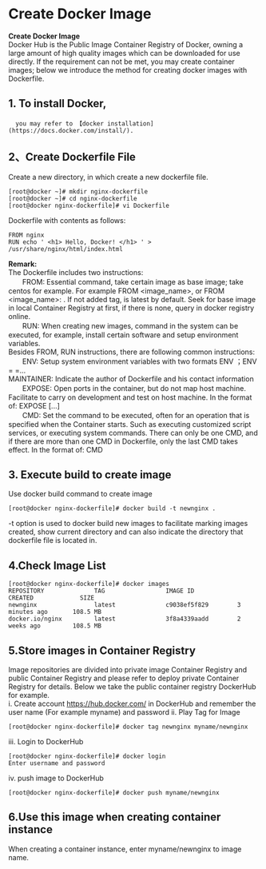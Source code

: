 
# Create Docker Image

**Create Docker Image**  
Docker Hub is the Public Image Container Registry of Docker, owning a large amount of high quality images which can be downloaded for use directly. If the requirement can not be met, you may create container images; below we introduce the method for creating docker images with Dockerfile.  
## 1. To install Docker,
      you may refer to 【docker installation](https://docs.docker.com/install/).  
## 2、Create Dockerfile File  
Create a new directory, in which create a new dockerfile file.  
```
[root@docker ~]# mkdir nginx-dockerfile
[root@docker ~]# cd nginx-dockerfile
[root@docker nginx-dockerfile]# vi Dockerfile
```  
Dockerfile with contents as follows:
```
FROM nginx
RUN echo ' <h1> Hello, Docker! </h1> ' > /usr/share/nginx/html/index.html
```  
**Remark:**  
    The Dockerfile includes two instructions:  
　　FROM: Essential command, take certain image as base image; take centos for example. For example FROM <image_name>, or FROM <image_name>: <tag>. If not added tag, is latest by default. Seek for base image in local Container Registry at first, if there is none, query in docker registry online.  
　　RUN: When creating new images, command in the system can be executed, for example, install certain software and setup environment variables.  
    Besides FROM, RUN instructions, there are following common instructions:  
　　ENV: Setup system environment variables with two formats ENV <key> <value>；ENV <key1>=<value1> <key2>=<value2>...  
    MAINTAINER: Indicate the author of Dockerfile and his contact information  
　　EXPOSE: Open ports in the container, but do not map host machine. Facilitate to carry on development and test on host machine. In the format of: EXPOSE <port1> [<port2>...]  
　　CMD: Set the command to be executed, often for an operation that is specified when the Container starts. Such as executing customized script services, or executing system commands. There can only be one CMD, and if there are more than one CMD in Dockerfile, only the last CMD takes effect. In the format of: CMD <command>  
## 3. Execute build to create image
   Use docker build command to create image
```
[root@docker nginx-dockerfile]# docker build -t newnginx .
```
   -t option is used to docker build new images to facilitate marking images created, show current directory and can also indicate the directory that dockerfile file is located in.
## 4.Check Image List
```
[root@docker nginx-dockerfile]# docker images
REPOSITORY              TAG                 IMAGE ID            CREATED             SIZE
newnginx                latest              c9038ef5f829        3 minutes ago       108.5 MB
docker.io/nginx         latest              3f8a4339aadd        2 weeks ago         108.5 MB
```

## 5.Store images in Container Registry
    
   Image repositories are divided into private image Container Registry and public Container Registry and please refer to deploy private Container Registry for details. Below we take the public container registry DockerHub for example.  
    i. Create account https://hub.docker.com/ in DockerHub and remember the user name (For example myname) and password
    ii. Play Tag for Image 
```
[root@docker nginx-dockerfile]# docker tag newnginx myname/newnginx
```
  iii. Login to DockerHub
```
[root@docker nginx-dockerfile]# docker login
Enter username and password
```
  iv. push image to DockerHub
```
[root@docker nginx-dockerfile]# docker push myname/newnginx
```
## 6.Use this image when creating container instance
   
   When creating a container instance, enter myname/newnginx to image name.
